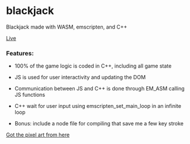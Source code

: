 # blackjack

Blackjack made with WASM, emscripten, and C++

[Live](codicate.github.io/blackjack/)

### Features:

- 100% of the game logic is coded in C++, including all game state

- JS is used for user interactivity and updating the DOM

- Communication between JS and C++ is done through EM_ASM calling JS functions

- C++ wait for user input using emscripten_set_main_loop in an infinite loop

- Bonus: include a node file for compiling that save me a few key stroke


[Got the pixel art from here](https://drawsgood.itch.io/8bit-deck-card-assets)
